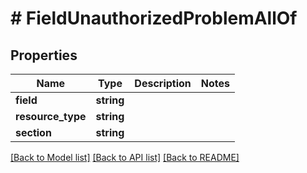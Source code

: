 # # FieldUnauthorizedProblemAllOf

## Properties

Name | Type | Description | Notes
------------ | ------------- | ------------- | -------------
**field** | **string** |  |
**resource_type** | **string** |  |
**section** | **string** |  |

[[Back to Model list]](../../README.md#models) [[Back to API list]](../../README.md#endpoints) [[Back to README]](../../README.md)
